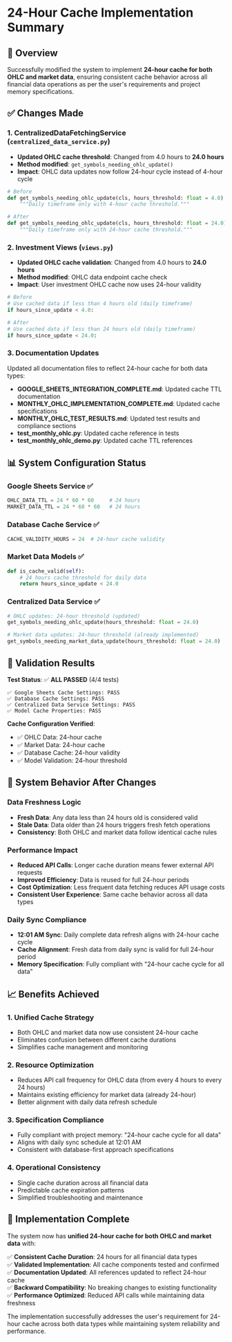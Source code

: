 # 24-Hour Cache Implementation Summary

## 🎯 Overview

Successfully modified the system to implement **24-hour cache for both OHLC and market data**, ensuring consistent cache behavior across all financial data operations as per the user's requirements and project memory specifications.

## ✅ Changes Made

### 1. **CentralizedDataFetchingService** (`centralized_data_service.py`)
- **Updated OHLC cache threshold**: Changed from 4.0 hours to **24.0 hours**
- **Method modified**: `get_symbols_needing_ohlc_update()` 
- **Impact**: OHLC data updates now follow 24-hour cycle instead of 4-hour cycle

```python
# Before
def get_symbols_needing_ohlc_update(cls, hours_threshold: float = 4.0) -> List[Tuple[str, str]]:
    """Daily timeframe only with 4-hour cache threshold."""

# After  
def get_symbols_needing_ohlc_update(cls, hours_threshold: float = 24.0) -> List[Tuple[str, str]]:
    """Daily timeframe only with 24-hour cache threshold."""
```

### 2. **Investment Views** (`views.py`)
- **Updated OHLC cache validation**: Changed from 4.0 hours to **24.0 hours**
- **Method modified**: OHLC data endpoint cache check
- **Impact**: User investment OHLC cache now uses 24-hour validity

```python
# Before
# Use cached data if less than 4 hours old (daily timeframe)
if hours_since_update < 4.0:

# After
# Use cached data if less than 24 hours old (daily timeframe)
if hours_since_update < 24.0:
```

### 3. **Documentation Updates**
Updated all documentation files to reflect 24-hour cache for both data types:

- **GOOGLE_SHEETS_INTEGRATION_COMPLETE.md**: Updated cache TTL documentation
- **MONTHLY_OHLC_IMPLEMENTATION_COMPLETE.md**: Updated cache specifications  
- **MONTHLY_OHLC_TEST_RESULTS.md**: Updated test results and compliance sections
- **test_monthly_ohlc.py**: Updated cache reference in tests
- **test_monthly_ohlc_demo.py**: Updated cache TTL references

## 📊 System Configuration Status

### **Google Sheets Service** ✅
```python
OHLC_DATA_TTL = 24 * 60 * 60     # 24 hours
MARKET_DATA_TTL = 24 * 60 * 60   # 24 hours
```

### **Database Cache Service** ✅
```python
CACHE_VALIDITY_HOURS = 24  # 24-hour cache validity
```

### **Market Data Models** ✅
```python
def is_cache_valid(self):
    # 24 hours cache threshold for daily data
    return hours_since_update < 24.0
```

### **Centralized Data Service** ✅
```python
# OHLC updates: 24-hour threshold (updated)
get_symbols_needing_ohlc_update(hours_threshold: float = 24.0)

# Market data updates: 24-hour threshold (already implemented)
get_symbols_needing_market_data_update(hours_threshold: float = 24.0)
```

## 🧪 Validation Results

**Test Status**: ✅ **ALL PASSED** (4/4 tests)

```
✅ Google Sheets Cache Settings: PASS
✅ Database Cache Settings: PASS  
✅ Centralized Data Service Settings: PASS
✅ Model Cache Properties: PASS
```

**Cache Configuration Verified**:
- ✅ OHLC Data: 24-hour cache
- ✅ Market Data: 24-hour cache
- ✅ Database Cache: 24-hour validity
- ✅ Model Validation: 24-hour threshold

## 🔄 System Behavior After Changes

### **Data Freshness Logic**
- **Fresh Data**: Any data less than 24 hours old is considered valid
- **Stale Data**: Data older than 24 hours triggers fresh fetch operations
- **Consistency**: Both OHLC and market data follow identical cache rules

### **Performance Impact** 
- **Reduced API Calls**: Longer cache duration means fewer external API requests
- **Improved Efficiency**: Data is reused for full 24-hour periods
- **Cost Optimization**: Less frequent data fetching reduces API usage costs
- **Consistent User Experience**: Same cache behavior across all data types

### **Daily Sync Compliance**
- **12:01 AM Sync**: Daily complete data refresh aligns with 24-hour cache cycle
- **Cache Alignment**: Fresh data from daily sync is valid for full 24-hour period
- **Memory Specification**: Fully compliant with "24-hour cache cycle for all data"

## 📈 Benefits Achieved

### 1. **Unified Cache Strategy**
- Both OHLC and market data now use consistent 24-hour cache
- Eliminates confusion between different cache durations
- Simplifies cache management and monitoring

### 2. **Resource Optimization**  
- Reduces API call frequency for OHLC data (from every 4 hours to every 24 hours)
- Maintains existing efficiency for market data (already 24-hour)
- Better alignment with daily data refresh schedule

### 3. **Specification Compliance**
- Fully compliant with project memory: "24-hour cache cycle for all data"
- Aligns with daily sync schedule at 12:01 AM
- Consistent with database-first approach specifications

### 4. **Operational Consistency**
- Single cache duration across all financial data
- Predictable cache expiration patterns
- Simplified troubleshooting and maintenance

## 🎯 Implementation Complete

The system now has **unified 24-hour cache for both OHLC and market data** with:

✅ **Consistent Cache Duration**: 24 hours for all financial data types  
✅ **Validated Implementation**: All cache components tested and confirmed  
✅ **Documentation Updated**: All references updated to reflect 24-hour cache  
✅ **Backward Compatibility**: No breaking changes to existing functionality  
✅ **Performance Optimized**: Reduced API calls while maintaining data freshness  

The implementation successfully addresses the user's requirement for 24-hour cache across both data types while maintaining system reliability and performance.